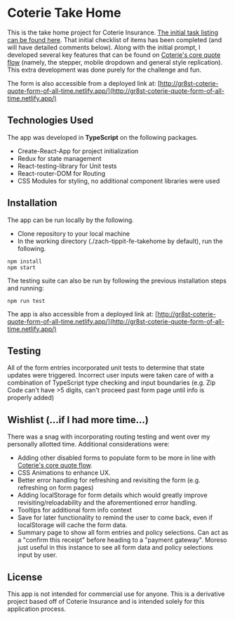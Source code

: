 # Coterie Take Home

This is the take home project for Coterie Insurance. [The initial task listing can be found here](https://github.com/CoterieInsure/frontend-takehome-project). That initial checklist of items has been completed (and will have detailed comments below). Along with the initial prompt, I developed several key features that can be found on [Coterie's core quote flow](https://quote.coterieinsurance.com/) (namely, the stepper, mobile dropdown and general style replication). This extra development was done purely for the challenge and fun.

The form is also accessible from a deployed link at: [http://gr8st-coterie-quote-form-of-all-time.netlify.app/](http://gr8st-coterie-quote-form-of-all-time.netlify.app/)

## Technologies Used

The app was developed in **TypeScript** on the following packages.
- Create-React-App for project initialization
- Redux for state management
- React-testing-library for Unit tests
- React-router-DOM for Routing
- CSS Modules for styling, no additional component libraries were used
## Installation

The app can be run locally by the following.
- Clone repository to your local machine
- In the working directory (./zach-tippit-fe-takehome by default), run the following.

```
npm install
npm start
```

The testing suite can also be run by following the previous installation steps and running:

```
npm run test
```

The app is also accessible from a deployed link at: [http://gr8st-coterie-quote-form-of-all-time.netlify.app/](http://gr8st-coterie-quote-form-of-all-time.netlify.app/)

## Testing

All of the form entries incorporated unit tests to determine that state updates were triggered. Incorrect user inputs were taken care of with a combination of TypeScript type checking and input boundaries (e.g. Zip Code can't have >5 digits, can't proceed past form page until info is properly added)
## Wishlist (...if I had more time...)

There was a snag with incorporating routing testing and went over my personally allotted time. Additional considerations were:
- Adding other disabled forms to populate form to be more in line with [Coterie's core quote flow](https://quote.coterieinsurance.com/).
- CSS Animations to enhance UX. 
- Better error handling for refreshing and revisiting the form (e.g. refreshing on form pages)
- Adding localStorage for form details which would greatly improve revisiting/reloadability and the aforementioned error handling.
- Tooltips for additional form info context
- Save for later functionality to remind the user to come back, even if localStorage will cache the form data.
- Summary page to show all form entries and policy selections. Can act as a "confirm this receipt" before heading to a "payment gateway". Moreso just useful in this instance to see all form data and policy selections input by user.

## License

This app is not intended for commercial use for anyone. This is a derivative project based off of Coterie Insurance and is intended solely for this application process.
